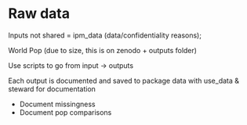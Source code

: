 # Raw data

Inputs not shared = ipm_data (data/confidentiality reasons);

World Pop (due to size, this is on zenodo +  outputs folder)
 
Use scripts to go from input -> outputs

Each output is documented and saved to package data with use_data & steward for documentation

- Document missingness
- Document pop comparisons


